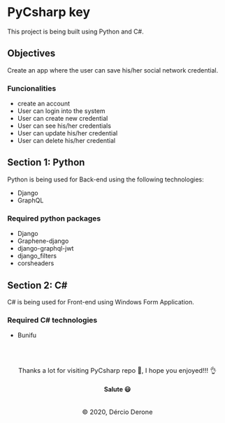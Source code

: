 # PyCsharp key
This project is being built using Python and C#.

## Objectives
<p>Create an app where the user can save his/her social network credential.</p>

### Funcionalities
<ul>
<li>create an account</li>
<li>User can login into the system</li>
<li>User can create new credential</li>
<li>User can see his/her credentials</li>
<li>User can update his/her credential</li>
<li>User can delete his/her credential</li>
</ul>

## Section 1: Python
Python is being used for Back-end using the following technologies:
<ul>
<li>Django</li>
<li>GraphQL</li>
</ul>

### Required python packages
<ul>
<li>Django</li>
<li>Graphene-django</li>
<li>django-graphql-jwt</li>
<li>django_filters</li>
<li>corsheaders</li>
</ul>

## Section 2: C#
C# is being used for Front-end using Windows Form Application.

### Required C# technologies
<ul>
<li>Bunifu</li>
</ul>

</br></br>
<!-- ![Png](assets/imgs/sr-light.png) -->
<p align="center" style="text-align:center; font-size:11pt; margin:0;"> 
    Thanks a lot for visiting PyCsharp repo 🙂, I hope you enjoyed!!! 👌<br/>
    <h4 align="center"align="center" style="text-align:center;">Salute 😃</h4> 
</p>

<br/>

<p align="center" style="text-align:center; font-size:11pt; margin:0;"> 
    © 2020, Dércio Derone 
</p>

